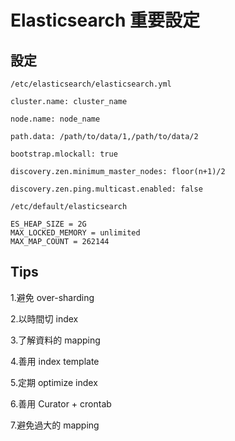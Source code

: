 Elasticsearch 重要設定
========

## 設定

`/etc/elasticsearch/elasticsearch.yml`

```
cluster.name: cluster_name

node.name: node_name

path.data: /path/to/data/1,/path/to/data/2

bootstrap.mlockall: true

discovery.zen.minimum_master_nodes: floor(n+1)/2

discovery.zen.ping.multicast.enabled: false
```

`/etc/default/elasticsearch`

```
ES_HEAP_SIZE = 2G
MAX_LOCKED_MEMORY = unlimited
MAX_MAP_COUNT = 262144
```

## Tips


1.避免 over-sharding

2.以時間切 index

3.了解資料的 mapping

4.善用 index template

5.定期 optimize index

6.善用 Curator + crontab

7.避免過大的 mapping


